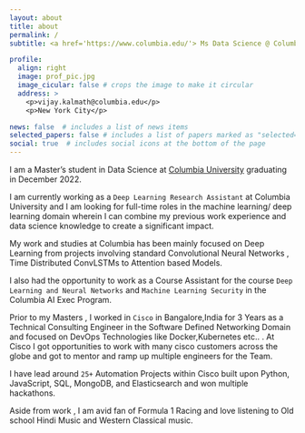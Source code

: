 ```yaml
---
layout: about
title: about
permalink: /
subtitle: <a href='https://www.columbia.edu/'> Ms Data Science @ Columbia University</a> , <a href='https://www.cisco.com/'>Ex - Cisco</a>

profile:
  align: right
  image: prof_pic.jpg
  image_cicular: false # crops the image to make it circular
  address: >
    <p>vijay.kalmath@columbia.edu</p>
    <p>New York City</p>

news: false  # includes a list of news items
selected_papers: false # includes a list of papers marked as "selected={true}"
social: true  # includes social icons at the bottom of the page
---
```


I am a Master’s student in Data Science at [Columbia University](https://datascience.columbia.edu/education/programs/m-s-in-data-science/) graduating in December 2022. 

I am currently working as a `Deep Learning Research Assistant` at Columbia University and I am looking for full-time roles in the machine learning/ deep learning domain wherein I can combine my previous work experience and data science knowledge to create a significant impact. 

My work and studies at Columbia has been mainly focused on Deep Learning from projects involving standard Convolutional Neural Networks , Time Distributed ConvLSTMs to Attention based Models. 

I also had the opportunity to work as a Course Assistant for the course `Deep Learning and Neural Networks` and `Machine Learning Security` in the Columbia AI Exec Program.

Prior to my Masters , I worked in `Cisco` in Bangalore,India for 3 Years as a Technical Consulting Engineer in the Software Defined Networking Domain and focused on DevOps Technologies like Docker,Kubernetes etc.. . At Cisco I got opportunities to work with many cisco customers across the globe and got to mentor and ramp up multiple engineers for the Team.

I have lead around `25+` Automation Projects within Cisco built upon Python, JavaScript, SQL, MongoDB, and Elasticsearch and won multiple hackathons. 

Aside from work , I am avid fan of Formula 1 Racing and love listening to Old school Hindi Music and Western Classical music.